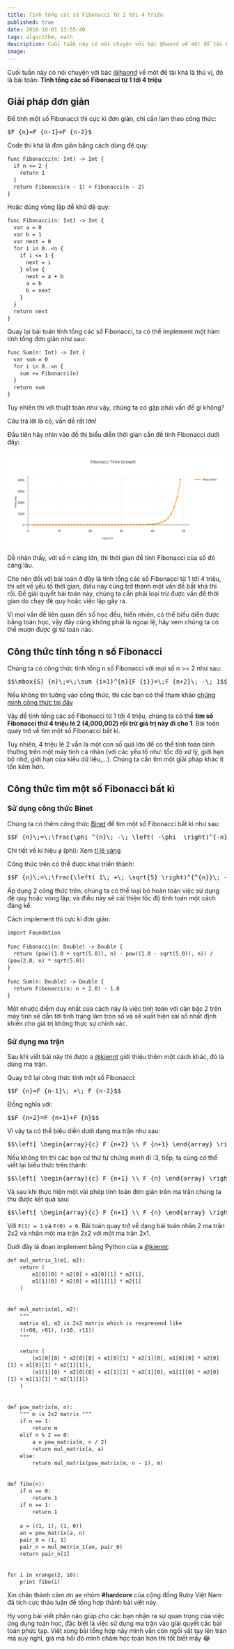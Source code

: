 ```yaml
---
title: Tính tổng các số Fibonacci từ 1 tới 4 triệu
published: true
date: 2016-10-01 13:55:40
tags: algorithm, math
description: Cuối tuần này có nói chuyện với bác @haond về một đề tài khá là thú vị, đó là bài toán: **Tính tổng các số Fibonacci từ 1 tới 4 triệu**
image:
---
```

Cuối tuần này có nói chuyện với bác [@haond](http://kipalog.com/users/nguyenduyhao1111/mypage) về một đề tài khá là thú vị, đó là bài toán: **Tính tổng các số Fibonacci từ 1 tới 4 triệu**

## Giải pháp đơn giản

Để tính một số Fibonacci thì cực kì đơn giản, chỉ cần làm theo công thức: 

<pre class="math">
$F_{n}=F_{n-1}+F_{n-2}$
</pre>

Code thì khá là đơn giản bằng cách dùng đệ quy: 

```
func Fibonacci(n: Int) -> Int {
  if n <= 2 {
    return 1
  }
  return Fibonacci(n - 1) + Fibonacci(n - 2)
}
```

Hoặc dùng vòng lặp để khử đệ quy:

```
func Fibonacci(n: Int) -> Int {
  var a = 0
  var b = 1
  var next = 0
  for i in 0..<n {
    if i <= 1 {
      next = i
    } else {
      next = a + b
      a = b
      b = next
    }
  }
  return next
}
```

Quay lại bài toán tính tổng các số Fibonacci, ta có thể implement một hàm tính tổng đơn giản như sau:

```
func Sum(n: Int) -> Int {
  var sum = 0
  for i in 0..<n {
    sum += Fibonacci(n)  
  }
  return sum
}
```

Tuy nhiên thì với thuật toán như vậy, chúng ta có gặp phải vấn đề gì không? 

Câu trả lời là có, vấn đề rất lớn!

Đầu tiên hãy nhìn vào đồ thị biểu diễn thời gian cần để tính Fibonacci dưới đây:

![](img/fibonacci.png)

Dễ nhận thấy, với số n càng lớn, thì thời gian để tính Fibonacci của số đó càng lâu.

Cho nên đối với bài toán ở đây là tính tổng các số Fibonacci từ 1 tới 4 triệu, thì xét về yếu tố thời gian, điều này cũng trở thành một vấn đề bất khả thi rồi. Để giải quyết bài toán này, chúng ta cần phải loại trừ được vấn đề thời gian do chạy đệ quy hoặc việc lặp gây ra.

Vì mọi vấn đề liên quan đến số học đều, hiển nhiên, có thể biểu diễn được bằng toán học, vậy đây cũng không phải là ngoại lệ, hãy xem chúng ta có thể mượn được gì từ toán nào.

## Công thức tính tổng n số Fibonacci

Chúng ta có công thức tính tổng n số Fibonacci với mọi số n >= 2 như sau:

<pre class="math">
$$\mbox{S}_{n}\;=\;\sum_{i=1}^{n}{F_{i}}=\;F_{n+2}\; -\; 1$$
</pre>

Nếu không tin tưởng vào công thức, thì các bạn có thể tham khảo [chứng minh công thức tại đây](https://proofwiki.org/wiki/Sum_of_Sequence_of_Fibonacci_Numbers#Proof)

Vậy để tính tổng các số Fibonacci từ 1 tới 4 triệu, chúng ta có thể **tìm số Fibonacci thứ 4 triệu lẻ 2 (4,000,002) rồi trừ giá trị này đi cho 1**. Bài toán quay trở về tìm một số Fibonacci bất kì.

Tuy nhiên, 4 triệu lẻ 2 vẫn là một con số quá lớn để có thể tính toán bình thường trên một máy tính cá nhân (với các yếu tố như: tốc độ xử lý, giới hạn bộ nhớ, giới hạn của kiểu dữ liệu,...). Chúng ta cần tìm một giải pháp khác ít tốn kém hơn.

## Công thức tìm một số Fibonacci bất kì

### Sử dụng công thức Binet

Chúng ta có thêm công thức [Binet](http://mathworld.wolfram.com/BinetsFibonacciNumberFormula.html) để tìm một số Fibonacci bất kì như sau:

<pre class="math">
$$F_{n}\;=\;\frac{\phi ^{n}\; -\; \left( -\phi  \right)^{-n}}{\sqrt{5}}$$
</pre>

Chi tiết về kí hiệu <code class="math">$\phi$</code> (phi): Xem [tỉ lệ vàng](http://mathworld.wolfram.com/GoldenRatio.html)

Công thức trên có thể được khai triển thành: 

<pre class="math">
$$F_{n}\;=\;\frac{\left( 1\; +\; \sqrt{5} \right)^{^{n}}\; -\; \left( 1\; -\; \sqrt{5} \right)^{^{n}}}{2^{^{n}}\sqrt{5}}$$
</pre>

Áp dụng 2 công thức trên, chúng ta có thể loại bỏ hoàn toàn việc sử dụng đệ quy hoặc vòng lặp, và điều này sẽ cải thiện tốc độ tính toán một cách đáng kể.

Cách implement thì cực kì đơn giản: 

```
import Foundation

func Fibonacci(n: Double) -> Double {
  return (pow((1.0 + sqrt(5.0)), n) - pow((1.0 - sqrt(5.0)), n)) / (pow(2.0, n) * sqrt(5.0))
}

func Sum(n: Double) -> Double {
  return Fibonacci(n: n + 2.0) - 1.0
}
```

Một nhược điểm duy nhất của cách này là việc tính toán với căn bậc 2 trên máy tính sẽ dẫn tới tình trạng làm tròn số và sẽ xuất hiện sai số nhất định khiến cho giá trị không thực sự chính xác.

### Sử dụng ma trận

Sau khi viết bài này thì được a [@kiennt](http://kipalog.com/users/kiennt/mypage) giới thiệu thêm một cách khác, đó là dùng ma trận.

Quay trở lại công thức tính một số Fibonacci: 

<pre class="math">$$F_{n}=F_{n-1}\; +\; F_{n-2}$$</pre>

Đồng nghĩa với: 

<pre class="math">$$F_{n+2}=F_{n+1}+F_{n}$$</pre>

Vì vậy ta có thể biểu diễn dưới dạng ma trận như sau:

<pre class="math">
$$\left[ \begin{array}{c} F_{n+2} \\ F_{n+1} \end{array} \right]\; =\; \left[ \begin{array}{c} F_{n+1}\; +\; F_{n} \\ F_{n+1} \end{array} \right]\; =\; \left[ \begin{array}{cc} 1 & 1 \\ 1 & 0 \end{array} \right]\; \left[ \begin{array}{c} F_{n+1} \\ F_{n} \end{array} \right]$$
</pre>

Nếu không tin thì các bạn cứ thử tự chứng minh đi :3, tiếp, ta cũng có thể viết lại biểu thức trên thành:

<pre class="math">
$$\left[ \begin{array}{c} F_{n+1} \\ F_{n} \end{array} \right]\; =\; \left[ \begin{array}{cc} 1 & 1 \\ 1 & 0 \end{array} \right]\; \left[ \begin{array}{c} F_{n} \\ F_{n-1} \end{array} \right]$$
</pre>

Và sau khi thực hiện một vài phép tính toán đơn giản trên ma trận chúng ta thu được kết quả sau:

<pre class="math">
$$\left[ \begin{array}{c} F_{n+1} \\ F_{n} \end{array} \right]\; =\; \left[ \begin{array}{cc} 1 & 1 \\ 1 & 0 \end{array} \right]^{n}\; \left[ \begin{array}{c} F_{1} \\ F_{0} \end{array} \right]$$
</pre>

Với `F(1) = 1` và `F(0) = 0`. Bài toán quay trở về dạng bài toán nhân 2 ma trận 2x2 và nhân một ma trận 2x2 với một ma trận 2x1. 

Dưới đây là đoạn implement bằng Python của a [@kiennt](http://kipalog.com/users/kiennt/mypage):

```
def mul_metrix_1(m1, m2):
    return (
        m1[0][0] * m2[0] + m1[0][1] * m2[1],
        m1[1][0] * m2[0] + m1[1][1] * m2[1]
    )


def mul_matrix(m1, m2):
    """
    matrix m1, m2 is 2x2 matrix which is respresend like
    ((r00, r01), (r10, r11))
    """

    return (
        (m1[0][0] * m2[0][0] + m1[0][1] * m2[1][0], m1[0][0] * m2[0][1] + m1[0][1] * m2[1][1]),
        (m1[1][0] * m2[0][0] + m1[1][1] * m2[1][0], m1[1][0] * m2[0][1] + m1[1][1] * m2[1][1])
    )


def pow_matrix(m, n):
    """ m is 2x2 matrix """
    if n == 1:
        return m
    elif n % 2 == 0:
        a = pow_matrix(m, n / 2)
        return mul_matrix(a, a)
    else:
        return mul_matrix(pow_matrix(m, n - 1), m)


def fibo(n):
    if n == 0:
        return 1
    if n == 1:
        return 1

    a = ((1, 1), (1, 0))
    an = pow_matrix(a, n)
    pair_0 = (1, 1)
    pair_n = mul_metrix_1(an, pair_0)
    return pair_n[1]


for i in xrange(2, 10):
    print fibo(i)
```

Xin chân thành cảm ơn ae nhóm **#hardcore** của cộng đồng Ruby Việt Nam đã tích cực thảo luận để tổng hợp thành bài viết này.

Hy vọng bài viết phần nào giúp cho các bạn nhận ra sự quan trọng của việc ứng dụng toán học, đặc biệt là việc sử dụng ma trận vào giải quyết các bài toán phức tạp. Viết xong bài tổng hợp này mình vẫn còn ngồi vắt tay lên trán mà suy nghĩ, giá mà hồi đó mình chăm học toán hơn thì tốt biết mấy :joy:
